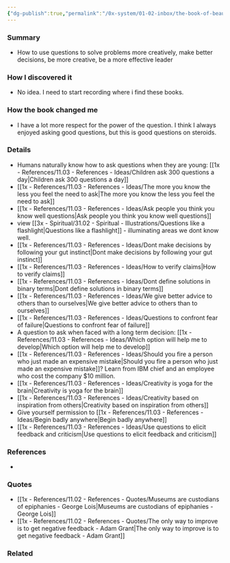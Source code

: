 ```yaml
---
{"dg-publish":true,"permalink":"/0x-system/01-02-inbox/the-book-of-beautiful-questions-warren-berger/","title":"The book of Beautiful Questions - Warren Berger","dgShowBacklinks":false}
---
```



### Summary
- How to use questions to solve problems more creatively, make better decisions, be more creative, be  a more effective leader

### How I discovered it
- No idea. I need to start recording where i find these books.

### How the book changed me
- I have a lot more respect for the power of the question. I think I always enjoyed asking good questions, but this is good questions on steroids.

### Details
- Humans naturally know how to ask questions when they are young: [[1x - References/11.03 - References - Ideas/Children ask 300 questions a day\|Children ask 300 questions a day]]
- [[1x - References/11.03 - References - Ideas/The more you know the less you feel the need to ask\|The more you know the less you feel the need to ask]]
- [[1x - References/11.03 - References - Ideas/Ask people you think you know well questions\|Ask people you think you know well questions]]
- view [[3x - Spiritual/31.02 - Spiritual - Illustrations/Questions like a flashlight\|Questions like a flashlight]] - illuminating areas we dont know well.
- [[1x - References/11.03 - References - Ideas/Dont make decisions by following your gut instinct\|Dont make decisions by following your gut instinct]]
- [[1x - References/11.03 - References - Ideas/How to verify claims\|How to verify claims]]
- [[1x - References/11.03 - References - Ideas/Dont define solutions in binary terms\|Dont define solutions in binary terms]]
- [[1x - References/11.03 - References - Ideas/We give better advice to others than to ourselves\|We give better advice to others than to ourselves]]
- [[1x - References/11.03 - References - Ideas/Questions to confront fear of failure\|Questions to confront fear of failure]]
- A question to ask when faced with a long term decision: [[1x - References/11.03 - References - Ideas/Which option will help me to develop\|Which option will help me to develop]]
- [[1x - References/11.03 - References - Ideas/Should you fire a person who just made an expensive mistake\|Should you fire a person who just made an expensive mistake]]? Learn from IBM chief and an employee who cost the company $10 million.
- [[1x - References/11.03 - References - Ideas/Creativity is yoga for the brain\|Creativity is yoga for the brain]]
- [[1x - References/11.03 - References - Ideas/Creativity based on inspiration from others\|Creativity based on inspiration from others]]
- Give yourself permission to [[1x - References/11.03 - References - Ideas/Begin badly anywhere\|Begin badly anywhere]]
- [[1x - References/11.03 - References - Ideas/Use questions to elicit feedback and criticism\|Use questions to elicit feedback and criticism]]

### References
- 

### Quotes
- [[1x - References/11.02 - References - Quotes/Museums are custodians of epiphanies - George Lois\|Museums are custodians of epiphanies - George Lois]]
- [[1x - References/11.02 - References - Quotes/The only way to improve is to get negative feedback - Adam Grant\|The only way to improve is to get negative feedback - Adam Grant]]

### Related

